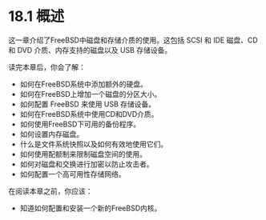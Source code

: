 # 18.1 概述

这一章介绍了FreeBSD中磁盘和存储介质的使用。这包括 SCSI 和 IDE 磁盘、CD 和 DVD 介质、内存支持的磁盘以及 USB 存储设备。

读完本章后，你会了解：

- 如何在FreeBSD系统中添加额外的硬盘。
- 如何在FreeBSD上增加一个磁盘的分区大小。
- 如何配置 FreeBSD 来使用 USB 存储设备。
- 如何在FreeBSD系统中使用CD和DVD介质。
- 如何使用FreeBSD下可用的备份程序。
- 如何设置内存磁盘。
- 什么是文件系统快照以及如何有效地使用它们。
- 如何使用配额制来限制磁盘空间的使用。
- 如何对磁盘和交换进行加密以防止攻击者。
- 如何配置一个高可用性存储网络。

在阅读本章之前，你应该：

- 知道如何配置和安装一个新的FreeBSD内核。
